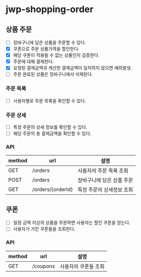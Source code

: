 # jwp-shopping-order

## 상품 주문
 - [ ] 장바구니에 담은 상품을 주문할 수 있다.
  - [x] 쿠폰으로 주문 상품가격을 할인한다.
   - [x] 해당 쿠폰이 적용될 수 없는 상품인지 검증한다.
  - [x] 주문에 대해 결제한다.
   - [x] 요청된 결제금액과 계산한 결제금액이 일치하지 않으면 예외발생. 
  - [ ] 주문 완료된 상품은 장바구니에서 삭제된다. 

### 주문 목록
- [ ] 사용자별로 주문 목록을 확인할 수 있다.

### 주문 상세
- [ ] 특정 주문의 상세 정보를 확인할 수 있다.
- [ ] 해당 주문의 총 결제금액을 확인할 수 있다.

### API
|  method | url               | 설명             |
|---------|-------------------|----------------|
| GET     | /orders           | 사용자의 주문 목록 조회  |
| POST    | /orders           | 장바구니에 담은 상품 주문 |
| GET     | /orders/{orderId} | 특정 주문의 상세정보 조회 |

## 쿠폰
 - [ ] 일정 금액 이상의 상품을 주문하면 사용자는 할인 쿠폰을 얻는다.
 - [ ] 사용자가 가진 쿠폰들을 조회한다.
### API
|  method | url      | 설명          |
|---------|----------|-------------|
| GET     | /coupons | 사용자의 쿠폰들 조회 |

